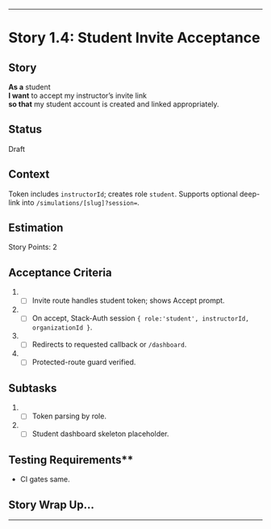 ---

# Story 1.4: Student Invite Acceptance

## Story
**As a** student  
**I want** to accept my instructor’s invite link  
**so that** my student account is created and linked appropriately.

## Status
Draft

## Context
Token includes `instructorId`; creates role `student`. Supports optional deep-link into `/simulations/[slug]?session=`.

## Estimation
Story Points: 2

## Acceptance Criteria
1. - [ ] Invite route handles student token; shows Accept prompt.
2. - [ ] On accept, Stack-Auth session `{ role:'student', instructorId, organizationId }`.
3. - [ ] Redirects to requested callback or `/dashboard`.
4. - [ ] Protected-route guard verified.

## Subtasks
1. - [ ] Token parsing by role.
2. - [ ] Student dashboard skeleton placeholder.

## Testing Requirements**
- CI gates same.

## Story Wrap Up…
<!-- empty -->

---